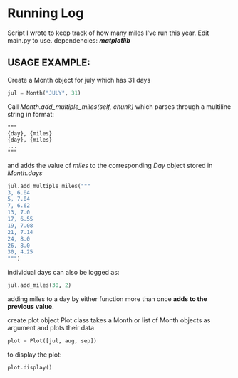 # Running Log
Script I wrote to keep track of how many miles I've run this year.
Edit main.py to use.
dependencies: _**matplotlib**_

## USAGE EXAMPLE: 

Create a Month object for july which has 31 days 
```python
jul = Month("JULY", 31)
```
Call *Month.add_multiple_miles(self, chunk)* which parses through a multiline string in format:
 ```
 """
 {day}, {miles}
 {day}, {miles} 
 ... 
 """
 ```
and adds the value of *miles* to the corresponding *Day* object stored in *Month.days*
```python
jul.add_multiple_miles("""
3, 6.04
5, 7.04
7, 6.62
13, 7.0
17, 6.55
19, 7.08
21, 7.14
24, 8.0
26, 8.0
30, 4.25
""")
```
individual days can also be logged as:
```python
jul.add_miles(30, 2)
```
adding miles to a day by either function more than once **adds to the previous value**. 

create plot object
Plot class takes a Month or list of Month objects as argument and plots their data 
```python
plot = Plot([jul, aug, sep])
```
to display the plot:
```python
plot.display()
```
